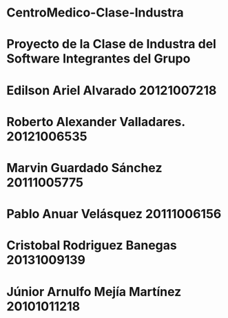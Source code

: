 # CentroMedico-Clase-Industra
# Proyecto de la Clase de Industra del Software Integrantes del Grupo  

# Edilson Ariel Alvarado 			20121007218 
# Roberto Alexander Valladares. 20121006535
# Marvin Guardado Sánchez 			20111005775
# Pablo Anuar Velásquez 			20111006156
# Cristobal Rodriguez Banegas 		20131009139
# Júnior Arnulfo Mejía Martínez 		20101011218 
